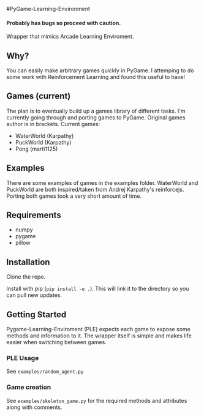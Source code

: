 #PyGame-Learning-Environment

#### Probably has bugs so proceed with caution.

Wrapper that mimics Arcade Learning Enviroment.


## Why?

You can easily make arbitrary games quickly in PyGame. I attemping to do some work with Reinforcement Learning and found this useful to have!

## Games (current)
The plan is to eventually build up a games library of different tasks. I'm currently going through and porting games to PyGame. Original games author is in brackets. Current games:

* WaterWorld (Karpathy)
* PuckWorld (Karpathy)
* Pong (marti1125)

## Examples
There are some examples of games in the examples folder. WaterWorld and PuckWorld are both inspired/taken from Andrej Karpathy's reinforcejs. Porting both games took a very short amount of time.

## Requirements
* numpy
* pygame
* pillow

## Installation

Clone the repo. 

Install with pip (`pip install -e .`). This will link it to the directory so you can pull new updates.

## Getting Started
Pygame-Learning-Enviroment (PLE) expects each game to expose some methods and information to it. The wrapper itself is simple and makes life easier when switching between games.

### PLE Usage
See `examples/random_agent.py`

### Game creation
See `examples/skeleton_game.py` for the required methods and attributes along with comments.


```
